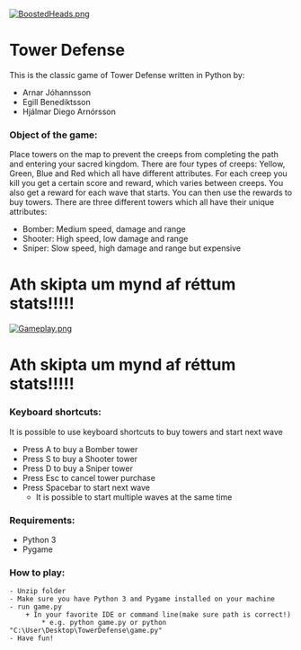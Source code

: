 [![BoostedHeads.png](https://s30.postimg.org/b6k0ud1j5/Boosted_Heads.png)](https://postimg.org/image/qf9y84v7h/)


# Tower Defense

This is the classic game of Tower Defense written in Python by:
- Arnar Jóhannsson    
- Egill Benediktsson
- Hjálmar Diego Arnórsson
    
### Object of the game:
Place towers on the map to prevent the creeps from completing the path and entering your sacred kingdom.
There are four types of creeps: Yellow, Green, Blue and Red which all have different attributes.
For each creep you kill you get a certain score and reward, which varies between creeps.
You also get a reward for each wave that starts. You can then use the rewards to buy towers.
There are three different towers which all have their unique attributes:
- Bomber: Medium speed, damage and range
- Shooter: High speed, low damage and range
- Sniper: Slow speed, high damage and range but expensive

# Ath skipta um mynd af réttum stats!!!!!

[![Gameplay.png](https://s27.postimg.org/3jo3a7p9f/Gameplay.png)](https://postimg.org/image/7sstcdsin/)

# Ath skipta um mynd af réttum stats!!!!!


### Keyboard shortcuts:
It is possible to use keyboard shortcuts to buy towers and start next wave
- Press A to buy a Bomber tower
- Press S to buy a Shooter tower
- Press D to buy a Sniper tower
- Press Esc to cancel tower purchase
- Press Spacebar to start next wave
	- It is possible to start multiple waves at the same time

### Requirements:
- Python 3
- Pygame

### How to play:
    - Unzip folder
    - Make sure you have Python 3 and Pygame installed on your machine
    - run game.py
        + In your favorite IDE or command line(make sure path is correct!)
            * e.g. python game.py or python "C:\User\Desktop\TowerDefense\game.py"
    - Have fun!